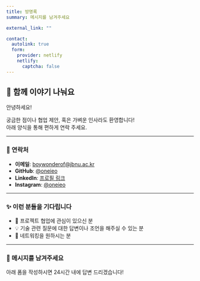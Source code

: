 ```yaml
---
title: 방명록
summary: 메시지를 남겨주세요

external_link: ""

contact:
  autolink: true
  form:
    provider: netlify
    netlify:
      captcha: false
---
```


## 💬 함께 이야기 나눠요

안녕하세요!

궁금한 점이나 협업 제안, 혹은 가벼운 인사라도 환영합니다!  
아래 양식을 통해 편하게 연락 주세요.

---

### 📮 연락처

- **이메일**: [boywonderof@jbnu.ac.kr](mailto:boywonderof@jbnu.ac.kr)
- **GitHub**: [@oneieo](https://github.com/oneieo)
- **LinkedIn**: [프로필 링크](https://www.linkedin.com/in/%EC%A7%80%EC%9B%90-%EC%84%A0-467467366/)
- **Instagram**: [@oneieo](https://www.instagram.com/oneieo)

---

### ✨ 이런 분들을 기다립니다

- 🚀 프로젝트 협업에 관심이 있으신 분
- 💡 기술 관련 질문에 대한 답변이나 조언을 해주실 수 있는 분
- 🤝 네트워킹을 원하시는 분

---

### 💌 메시지를 남겨주세요

아래 폼을 작성하시면 24시간 내에 답변 드리겠습니다!
